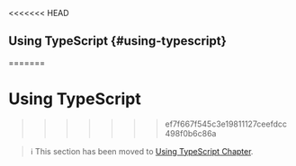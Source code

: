 <<<<<<< HEAD
## Using TypeScript {#using-typescript}
=======
# Using TypeScript
>>>>>>> ef7f667f545c3e19811127ceefdcc498f0b6c86a

> ℹ️ This section has been moved to
> [Using TypeScript Chapter](../advanced/typescript.md).
